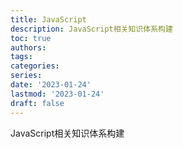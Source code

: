 ```yaml
---
title: JavaScript
description: JavaScript相关知识体系构建
toc: true
authors:
tags:
categories:
series:
date: '2023-01-24'
lastmod: '2023-01-24'
draft: false
---
```



JavaScript相关知识体系构建